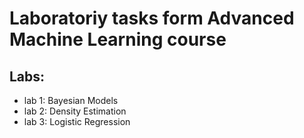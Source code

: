 # Laboratoriy tasks form Advanced Machine Learning course

## Labs:
- lab 1: Bayesian Models
- lab 2: Density Estimation
- lab 3: Logistic Regression